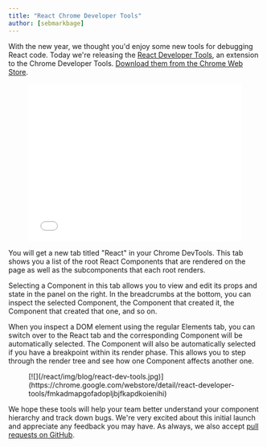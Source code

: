 ```yaml
---
title: "React Chrome Developer Tools"
author: [sebmarkbage]
---
```


With the new year, we thought you'd enjoy some new tools for debugging React code. Today we're releasing the [React Developer Tools](https://chrome.google.com/webstore/detail/react-developer-tools/fmkadmapgofadopljbjfkapdkoienihi), an extension to the Chrome Developer Tools. [Download them from the Chrome Web Store](https://chrome.google.com/webstore/detail/react-developer-tools/fmkadmapgofadopljbjfkapdkoienihi).

<figure><iframe width="100%" height="315" src="//www.youtube-nocookie.com/embed/Cey7BS6dE0M" frameborder="0" allowfullscreen></iframe></figure>

You will get a new tab titled "React" in your Chrome DevTools. This tab shows you a list of the root React Components that are rendered on the page as well as the subcomponents that each root renders.

Selecting a Component in this tab allows you to view and edit its props and state in the panel on the right. In the breadcrumbs at the bottom, you can inspect the selected Component, the Component that created it, the Component that created that one, and so on.

When you inspect a DOM element using the regular Elements tab, you can switch over to the React tab and the corresponding Component will be automatically selected. The Component will also be automatically selected if you have a breakpoint within its render phase. This allows you to step through the render tree and see how one Component affects another one.
<figure>[![](/react/img/blog/react-dev-tools.jpg)](https://chrome.google.com/webstore/detail/react-developer-tools/fmkadmapgofadopljbjfkapdkoienihi)</figure>

We hope these tools will help your team better understand your component hierarchy and track down bugs. We're very excited about this initial launch and appreciate any feedback you may have. As always, we also accept [pull requests on GitHub](https://github.com/facebook/react-devtools).
